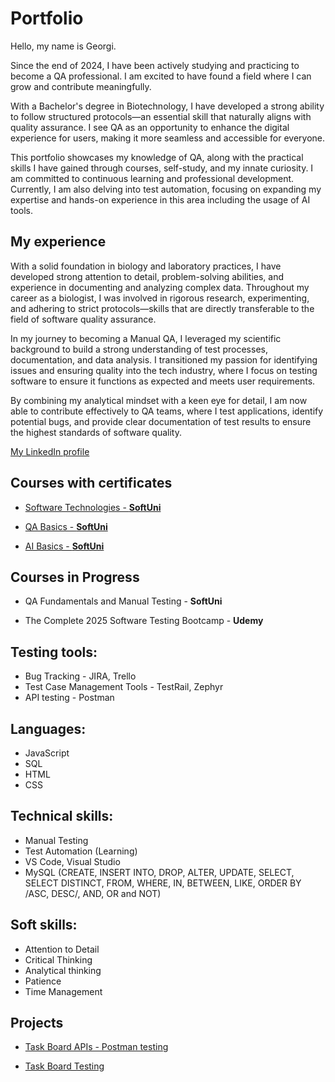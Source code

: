 # Portfolio
Hello, my name is Georgi.

Since the end of 2024, I have been actively studying and practicing to become a QA professional. I am excited to have found a field where I can grow and contribute meaningfully.

With a Bachelor's degree in Biotechnology, I have developed a strong ability to follow structured protocols—an essential skill that naturally aligns with quality assurance. I see QA as an opportunity to enhance the digital experience for users, making it more seamless and accessible for everyone.

This portfolio showcases my knowledge of QA, along with the practical skills I have gained through courses, self-study, and my innate curiosity. I am committed to continuous learning and professional development. Currently, I am also delving into test automation, focusing on expanding my expertise and hands-on experience in this area including the usage of AI tools.

## My experience
With a solid foundation in biology and laboratory practices, I have developed strong attention to detail, problem-solving abilities, and experience in documenting and analyzing complex data. Throughout my career as a biologist, I was involved in rigorous research, experimenting, and adhering to strict protocols—skills that are directly transferable to the field of software quality assurance.

In my journey to becoming a Manual QA, I leveraged my scientific background to build a strong understanding of test processes, documentation, and data analysis. I transitioned my passion for identifying issues and ensuring quality into the tech industry, where I focus on testing software to ensure it functions as expected and meets user requirements.

By combining my analytical mindset with a keen eye for detail, I am now able to contribute effectively to QA teams, where I test applications, identify potential bugs, and provide clear documentation of test results to ensure the highest standards of software quality.

[My LinkedIn profile](https://www.linkedin.com/in/georgi-hristov-316178276/)

## Courses with certificates

* [Software Technologies - **SoftUni**](https://ibb.co/d0M3qjwH)

* [QA Basics - **SoftUni**](https://ibb.co/9mW5Q713)

* [AI Basics - **SoftUni**](https://ibb.co/fY41nsbL)

## Courses in Progress

* QA Fundamentals and Manual Testing - **SoftUni**

* The Complete 2025 Software Testing Bootcamp - **Udemy**

## Testing tools:   

* Bug Tracking - JIRA, Trello                       
* Test Case Management Tools - TestRail, Zephyr
* API testing - Postman

## Languages:                                                         

* JavaScript
* SQL
* HTML
* CSS

## Technical skills:

* Manual Testing
* Test Automation (Learning)
* VS Code, Visual Studio
* MySQL (CREATE, INSERT INTO, DROP, ALTER, UPDATE, SELECT, SELECT DISTINCT, FROM, WHERE, IN, BETWEEN, LIKE, ORDER BY /ASC, DESC/, AND, OR and NOT) 

## Soft skills:

* Attention to Detail
* Critical Thinking
* Analytical thinking
* Patience
* Time Management

## Projects

* [Task Board APIs - Postman testing](https://www.postman.com/security-administrator-14994541/my-workspace/collection/96dx8zy/qa-task-board)

* [Task Board Testing](https://softwareuniversity-my.sharepoint.com/:x:/g/personal/ghristov98_students_softuni_bg/EWSi07wjx09Ait5ynEWNEoMBJ8V-X5ocf6T4uIPyZUM4Rw?e=oXRkkw)
  
